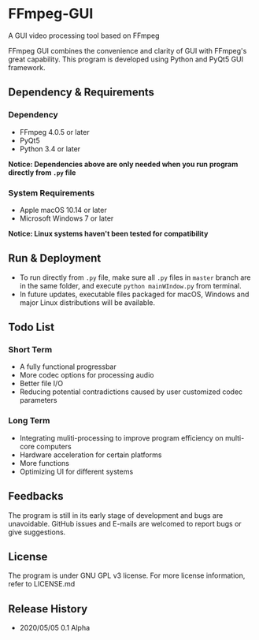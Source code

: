 # FFmpeg-GUI
A GUI video processing tool based on FFmpeg

FFmpeg GUI combines the convenience and clarity of GUI with FFmpeg's great capability. This program is developed using Python and PyQt5 GUI framework.

## Dependency & Requirements

### Dependency
* FFmpeg 4.0.5 or later
* PyQt5
* Python 3.4 or later

**Notice: Dependencies above are only needed when you run program directly from `.py` file**

### System Requirements
* Apple macOS 10.14 or later
* Microsoft Windows 7 or later

**Notice: Linux systems haven't been tested for compatibility**

## Run & Deployment
* To run directly from `.py` file, make sure all `.py` files in `master` branch are in the same folder, and execute `python mainWIndow.py` from terminal.
* In future updates, executable files packaged for macOS, Windows and major Linux distributions will be available.

## Todo List
### Short Term
* A fully functional progressbar
* More codec options for processing audio
* Better file I/O
* Reducing potential contradictions caused by user customized codec parameters

### Long Term
* Integrating muliti-processing to improve program efficiency on multi-core computers
* Hardware acceleration for certain platforms
* More functions
* Optimizing UI for different systems

## Feedbacks
The program is still in its early stage of development and bugs are unavoidable. GitHub issues and E-mails are welcomed to report bugs or give suggestions.

## License
The program is under GNU GPL v3 license. For more license information, refer to LICENSE.md

## Release History
* 2020/05/05 0.1 Alpha
